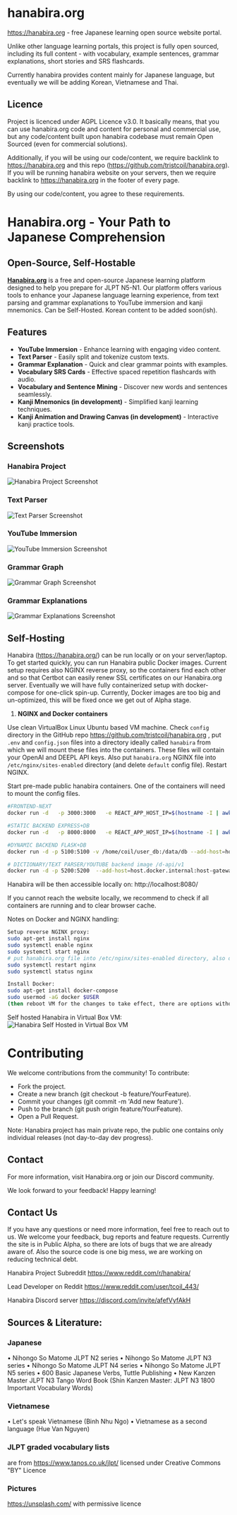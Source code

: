 # hanabira.org

https://hanabira.org - free Japanese learning open source website portal.

Unlike other language learning portals, this project is fully open sourced, including its full content - with vocabulary, example sentences, grammar explanations, short stories and SRS flashcards.

Currently hanabira provides content mainly for Japanese language, but eventually we will be adding Korean, Vietnamese and Thai.


## Licence

Project is licenced under AGPL Licence v3.0.
It basically means, that you can use hanabira.org code and content for personal and commercial use, but any code/content built upon hanabira codebase must remain Open Sourced (even for commercial solutions).

Additionally, if you will be using our code/content, we require backlink to https://hanabira.org and this repo (https://github.com/tristcoil/hanabira.org).
If you will be running hanabira website on your servers, then we require backlink to https://hanabira.org in the footer of every page.

By using our code/content, you agree to these requirements.

# Hanabira.org - Your Path to Japanese Comprehension 
## Open-Source, Self-Hostable

[**Hanabira.org**](https://hanabira.org)
 is a free and open-source Japanese learning platform designed to help you prepare for JLPT N5-N1. Our platform offers various tools to enhance your Japanese language learning experience, from text parsing and grammar explanations to YouTube immersion and kanji mnemonics. Can be Self-Hosted.
Korean content to be added soon(ish).

## Features

- **YouTube Immersion** - Enhance learning with engaging video content.
- **Text Parser** - Easily split and tokenize custom texts.
- **Grammar Explanation** - Quick and clear grammar points with examples.
- **Vocabulary SRS Cards** - Effective spaced repetition flashcards with audio.
- **Vocabulary and Sentence Mining** - Discover new words and sentences seamlessly.
- **Kanji Mnemonics (in development)** - Simplified kanji learning techniques.
- **Kanji Animation and Drawing Canvas (in development)** - Interactive kanji practice tools.

## Screenshots

### Hanabira Project
![Hanabira Project Screenshot](prod/frontend-next/public/img/screenshots/hanabira_landing.png)

### Text Parser
![Text Parser Screenshot](prod/frontend-next/public/img/screenshots/hanabira_text_parser_tokenization.png)

### YouTube Immersion
![YouTube Immersion Screenshot](prod/frontend-next/public/img/screenshots/hanabira_youtube_parser.png)

### Grammar Graph 
![Grammar Graph Screenshot](prod/frontend-next/public/img/screenshots/hanabira_grammar_graph.png)

### Grammar Explanations
![Grammar Explanations Screenshot](prod/frontend-next/public/img/screenshots/hanabira_grammar.png) 







## Self-Hosting

Hanabira (https://hanabira.org/) can be run locally or on your server/laptop. To get started quickly, you can run Hanabira public Docker images.
Current setup requires also NGINX reverse proxy, so the containers find each other and so that Certbot can easily renew SSL certificates on our Hanabira.org server.
Eventually we will have fully containerized setup with docker-compose for one-click spin-up. Currently, Docker images are too big and un-optimized, this will be fixed once we get out of Alpha stage.

1. **NGINX and Docker containers**

Use clean VirtualBox Linux Ubuntu based VM machine.
Check `config` directory in the GitHub repo https://github.com/tristcoil/hanabira.org , put `.env` and `config.json` files into a directory ideally called `hanabira` from which we will mount these files into the containers. These files will contain your OpenAI and DEEPL API keys. Also put `hanabira.org` NGINX file into `/etc/nginx/sites-enabled` directory (and delete `default` config file). Restart NGINX.

Start pre-made public hanabira containers. One of the containers will need to mount the config files.
```bash
#FRONTEND-NEXT
docker run -d   -p 3000:3000   -e REACT_APP_HOST_IP=$(hostname -I | awk '{print $1}')   --restart=unless-stopped   coil/hanabira.org:frontend-next

#STATIC BACKEND EXPRESS+DB
docker run -d   -p 8000:8000   -e REACT_APP_HOST_IP=$(hostname -I | awk '{print $1}')   --restart=unless-stopped   coil/hanabira.org:express-db

#DYNAMIC BACKEND FLASK+DB
docker run -d -p 5100:5100 -v /home/coil/user_db:/data/db --add-host=host.docker.internal:host-gateway --restart=unless-stopped coil/hanabira.org:flask-dynamic-db

# DICTIONARY/TEXT PARSER/YOUTUBE backend image /d-api/v1              
docker run -d -p 5200:5200  --add-host=host.docker.internal:host-gateway -v $(pwd)/.env:/app/.env -v $(pwd)/config.json:/app/config.json --restart=unless-stopped coil/hanabira.org:dictionary-db
```

Hanabira will be then accessible locally on:
http://localhost:8080/

If you cannot reach the website locally, we recommend to check if all containers are running and to clear browser cache.


Notes on Docker and NGINX handling:
```bash
Setup reverse NGINX proxy:
sudo apt-get install nginx 
sudo systemctl enable nginx 
sudo systemctl start nginx 
# put hanabira.org file into /etc/nginx/sites-enabled directory, also delete file called "default" so it is not conflicting our new config and restart nginx
sudo systemctl restart nginx 
sudo systemctl status nginx

Install Docker:
sudo apt-get install docker-compose
sudo usermod -aG docker $USER
(then reboot VM for the changes to take effect, there are options without reboot, this one is just easy)
```

Self hosted Hanabira in Virtual Box VM:
![Hanabira Self Hosted in Virtual Box VM](prod/frontend-next/public/img/screenshots/hanabira_vm.png) 







# Contributing
We welcome contributions from the community! To contribute:

- Fork the project.
- Create a new branch (git checkout -b feature/YourFeature).
- Commit your changes (git commit -m 'Add new feature').
- Push to the branch (git push origin feature/YourFeature).
- Open a Pull Request.

Note: Hanabira project has main private repo, the public one contains only individual releases (not day-to-day dev progress).

## Contact
For more information, visit Hanabira.org or join our Discord community. <!-- Update with actual link -->

<!-- Replace with actual image link -->




We look forward to your feedback! Happy learning!




## Contact Us
If you have any questions or need more information, feel free to reach out to us. We welcome your feedback, bug reports and feature requests. Currently the site is in Public Alpha, so there are lots of bugs that we are already aware of. Also the source code is one big mess, we are working on reducing technical debt.

Hanabira Project Subreddit
https://www.reddit.com/r/hanabira/

Lead Developer on Reddit
https://www.reddit.com/user/tcoil_443/

Hanabira Discord server
https://discord.com/invite/afefVyfAkH






## Sources & Literature:

### Japanese
• Nihongo So Matome JLPT N2 series
• Nihongo So Matome JLPT N3 series
• Nihongo So Matome JLPT N4 series
• Nihongo So Matome JLPT N5 series
• 600 Basic Japanese Verbs, Tuttle Publishing
• New Kanzen Master JLPT N3 Tango Word Book (Shin Kanzen Master: JLPT N3 1800 Important Vocabulary Words)

### Vietnamese
• Let's speak Vietnamese (Binh Nhu Ngo)
• Vietnamese as a second language (Hue Van Nguyen)

### JLPT graded vocabulary lists 
are from
https://www.tanos.co.uk/jlpt/
licensed under Creative Commons "BY" Licence


### Pictures
https://unsplash.com/
with permissive licence
